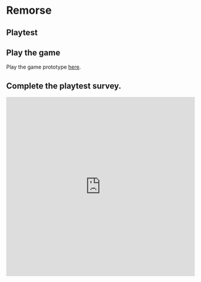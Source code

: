 # Remorse
## Playtest

## Play the game

Play the game prototype [here](https://jacknstahl.github.io/IASC-1P04/Prototype/Remorse_2021_Oct30.html).

## Complete the playtest survey.

<iframe width="640px" height= "480px" src= "https://forms.office.com/Pages/ResponsePage.aspx?id=FRGudvwe8kqlNuKyRDrxoNcxEYzXcpRPk3i4yRYFKuZUM000QzlFUlhDMUhURTdKTlNKSTZVNTJVTy4u&embed=true" frameborder= "0" marginwidth= "0" marginheight= "0" style= "border: none; max-width:100%; max-height:100vh" allowfullscreen webkitallowfullscreen mozallowfullscreen msallowfullscreen> </iframe>
